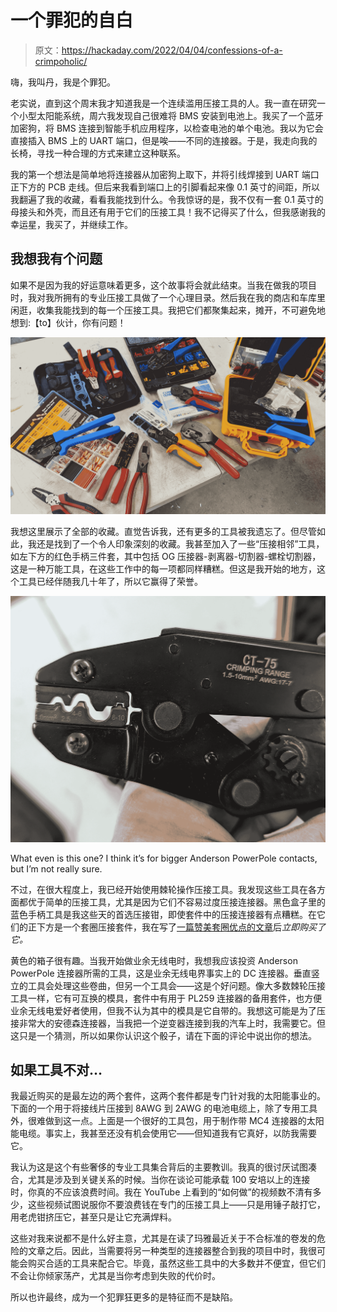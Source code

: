 # 一个罪犯的自白

> 原文：<https://hackaday.com/2022/04/04/confessions-of-a-crimpoholic/>

嗨，我叫丹，我是个罪犯。

老实说，直到这个周末我才知道我是一个连续滥用压接工具的人。我一直在研究一个小型太阳能系统，周六我发现自己很难将 BMS 安装到电池上。我买了一个蓝牙加密狗，将 BMS 连接到智能手机应用程序，以检查电池的单个电池。我以为它会直接插入 BMS 上的 UART 端口，但是唉——不同的连接器。于是，我走向我的长椅，寻找一种合理的方式来建立这种联系。

我的第一个想法是简单地将连接器从加密狗上取下，并将引线焊接到 UART 端口正下方的 PCB 走线。但后来我看到端口上的引脚看起来像 0.1 英寸的间距，所以我翻遍了我的收藏，看看我能找到什么。令我惊讶的是，我不仅有一套 0.1 英寸的母接头和外壳，而且还有用于它们的压接工具！我不记得买了什么，但我感谢我的幸运星，我买了，并继续工作。

## 我想我有个问题

如果不是因为我的好运意味着更多，这个故事将会就此结束。当我在做我的项目时，我对我所拥有的专业压接工具做了一个心理目录。然后我在我的商店和车库里闲逛，收集我能找到的每一个压接工具。我把它们都聚集起来，摊开，不可避免地想到:【to】伙计，你有问题！

[![](img/058d4f7c684210239899c9d9e73ddeaf.png)](https://hackaday.com/wp-content/uploads/2022/03/PXL_20220327_194806241.jpg)

我想这里展示了全部的收藏。直觉告诉我，还有更多的工具被我遗忘了。但尽管如此，我还是找到了一个令人印象深刻的收藏。我甚至加入了一些“压接相邻”工具，如左下方的红色手柄三件套，其中包括 OG 压接器-剥离器-切割器-螺栓切割器，这是一种万能工具，在这些工作中的每一项都同样糟糕。但这是我开始的地方，这个工具已经伴随我几十年了，所以它赢得了荣誉。

![](img/4ac9662ebe1b16c19ba5063ef96f7728.png)

What even is this one? I think it’s for bigger Anderson PowerPole contacts, but I’m not really sure.

不过，在很大程度上，我已经开始使用棘轮操作压接工具。我发现这些工具在各方面都优于简单的压接工具，尤其是因为它们不容易过度压接连接器。黑色盒子里的蓝色手柄工具是我这些天的首选压接钳，即使套件中的压接连接器有点糟糕。在它们的正下方是一个套圈压接套件，我在写了[一篇赞美套圈优点的文章](https://hackaday.com/2018/04/12/to-ferrule-or-not-to-ferrule/)后*立即购买了它。*

黄色的箱子很有趣。当我开始做业余无线电时，我想我应该投资 Anderson PowerPole 连接器所需的工具，这是业余无线电界事实上的 DC 连接器。垂直竖立的工具会处理这些卷曲，但另一个工具会——这是个好问题。像大多数棘轮压接工具一样，它有可互换的模具，套件中有用于 PL259 连接器的备用套件，也方便业余无线电爱好者使用，但我不认为其中的模具是它自带的。我想这可能是为了压接非常大的安德森连接器，当我把一个逆变器连接到我的汽车上时，我需要它。但这只是一个猜测，所以如果你认识这个骰子，请在下面的评论中说出你的想法。

## 如果工具不对…

我最近购买的是最左边的两个套件，这两个套件都是专门针对我的太阳能事业的。下面的一个用于将接线片压接到 8AWG 到 2AWG 的电池电缆上，除了专用工具外，很难做到这一点。上面是一个很好的工具包，用于制作带 MC4 连接器的太阳能电缆。事实上，我甚至还没有机会使用它——但知道我有它真好，以防我需要它。

我认为这是这个有些奢侈的专业工具集合背后的主要教训。我真的很讨厌试图凑合，尤其是涉及到关键关系的时候。当你在谈论可能承载 100 安培以上的连接时，你真的不应该浪费时间。我在 YouTube 上看到的“如何做”的视频数不清有多少，这些视频试图说服你不要浪费钱在专门的压接工具上——只是用锤子敲打它，用老虎钳挤压它，甚至只是让它充满焊料。

这些对我来说都不是什么好主意，尤其是在读了玛雅最近关于不合标准的卷发的危险的文章之后。因此，当需要将另一种类型的连接器整合到我的项目中时，我很可能会购买合适的工具来配合它。毕竟，虽然这些工具中的大多数并不便宜，但它们不会让你倾家荡产，尤其是当你考虑到失败的代价时。

所以也许最终，成为一个犯罪狂更多的是特征而不是缺陷。
